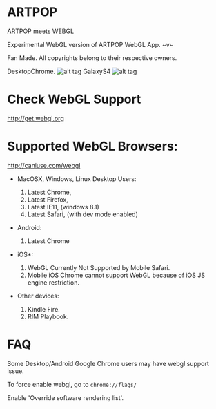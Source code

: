 ARTPOP
======
ARTPOP meets WEBGL

Experimental WebGL version of ARTPOP WebGL App. ~v~

Fan Made.
All copyrights belong to their respective owners.

DesktopChrome.
![alt tag](https://raw.github.com/wonglok/ARTPOP/gh-pages/images/supposeToSee.png)
GalaxyS4
![alt tag](https://raw.github.com/wonglok/ARTPOP/gh-pages/images/supposeToSee2.jpg)

Check WebGL Support
=====
http://get.webgl.org


Supported WebGL Browsers:
======
http://caniuse.com/webgl

* MacOSX, Windows, Linux Desktop Users:
	1. Latest Chrome,
	2. Latest Firefox,
	3. Latest IE11, (windows 8.1)
	4. Latest Safari, (with dev mode enabled)

* Android:
	1. Latest Chrome

* iOS*:
	1. WebGL Currently Not Supported by Mobile Safari.
	2. Mobile iOS Chrome cannot support WebGL because of iOS JS engine restriction.

* Other devices:
	1. Kindle Fire.
	2. RIM Playbook.

FAQ
=====
Some Desktop/Android Google Chrome users may have webgl support issue.

To force enable webgl, go to ```chrome://flags/```

Enable 'Override software rendering list'.

























